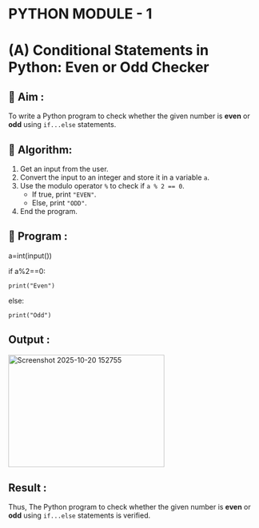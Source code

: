 # PYTHON MODULE - 1
# (A) Conditional Statements in Python: Even or Odd Checker

## 🎯 Aim :
To write a Python program to check whether the given number is **even** or **odd** using `if...else` statements.

## 🧠 Algorithm:
1. Get an input from the user.
2. Convert the input to an integer and store it in a variable `a`.
3. Use the modulo operator `%` to check if `a % 2 == 0`.
   - If true, print `"EVEN"`.
   - Else, print `"ODD"`.
4. End the program.

## 🧾 Program :

 a=int(input())

if a%2==0:

    print("Even")
    
else:

    print("Odd")  
    
## Output :

<img width="312" height="225" alt="Screenshot 2025-10-20 152755" src="https://github.com/user-attachments/assets/dc1a5df8-2724-430d-b3d1-75109865fa3d" />


## Result :

Thus, The Python program to check whether the given number is **even** or **odd** using `if...else` statements is verified.
